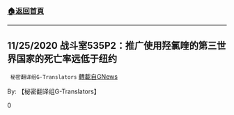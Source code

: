 ###  [:house:返回首頁](https://github.com/ourhimalayas/txt)
---

## 11/25/2020 战斗室535P2：推广使用羟氯喹的第三世界国家的死亡率远低于纽约
` 秘密翻译组G-Translators` [轉載自GNews](https://gnews.org/zh-hans/594149/)

By: 【秘密翻译组G-Translators】

0
